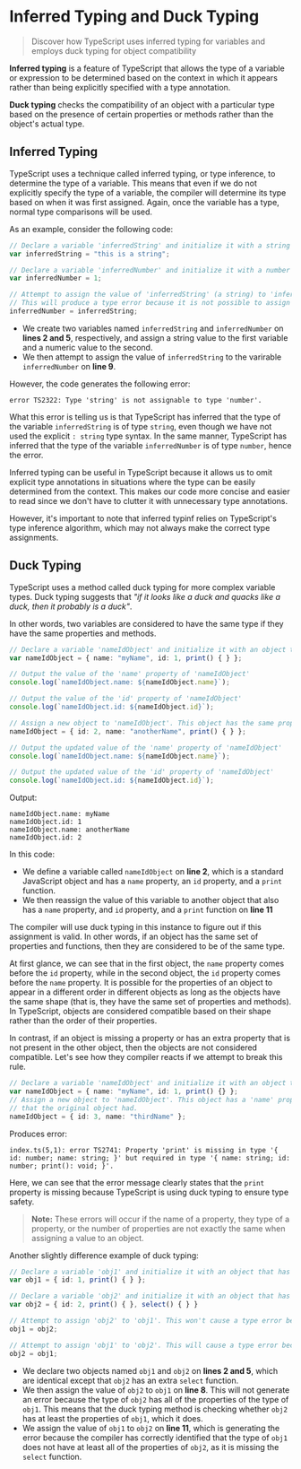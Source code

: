 # Inferred Typing and Duck Typing

> Discover how TypeScript uses inferred typing for variables and employs duck typing for object compatibility

**Inferred typing** is a feature of TypeScript that allows the type of a variable or expression to be determined based on the context in which it appears rather than being explicitly specified with a type annotation.

**Duck typing** checks the compatibility of an object with a particular type based on the presence of certain properties or methods rather than the object's actual type.

## Inferred Typing

TypeScript uses a technique called inferred typing, or type inference, to determine the type of a variable. This means that even if we do not explicitly specify the type of a variable, the compiler will determine its type based on when it was first assigned. Again, once the variable has a type, normal type comparisons will be used.

As an example, consider the following code:

```ts
// Declare a variable 'inferredString' and initialize it with a string value
var inferredString = "this is a string";

// Declare a variable 'inferredNumber' and initialize it with a number value
var inferredNumber = 1;

// Attempt to assign the value of 'inferredString' (a string) to 'inferredNumber' (a number)
// This will produce a type error because it is not possible to assign a string to a number
inferredNumber = inferredString;
```

- We create two variables named `inferredString` and `inferredNumber` on **lines 2 and 5**, respectively, and assign a string value to the first variable and a numeric value to the second.
- We then attempt to assign the value of `inferredString` to the varirable `inferredNumber` on **line 9**.

However, the code generates the following error:

```
error TS2322: Type 'string' is not assignable to type 'number'.
```

What this error is telling us is that TypeScript has inferred that the type of the variable `inferredString` is of type `string`, even though we have not used the explicit `: string` type syntax. In the same manner, TypeScript has inferred that the type of the variable `inferredNumber` is of type `number`, hence the error.

Inferred typing can be useful in TypeScript because it allows us to omit explicit type annotations in situations where the type can be easily determined from the context. This makes our code more concise and easier to read since we don't have to clutter it with unnecessary type annotations.

However, it's important to note that inferred typinf relies on TypeScript's type inference algorithm, which may not always make the correct type assignments.

## Duck Typing

TypeScript uses a method called duck typing for more complex variable types. Duck typing suggests that *"if it looks like a duck and quacks like a duck, then it probably is a duck"*.

In other words, two variables are considered to have the same type if they have the same properties and methods.

```ts
// Declare a variable 'nameIdObject' and initialize it with an object that has a 'name' property, an 'id' property, and a 'print' method
var nameIdObject = { name: "myName", id: 1, print() { } };

// Output the value of the 'name' property of 'nameIdObject'
console.log(`nameIdObject.name: ${nameIdObject.name}`);

// Output the value of the 'id' property of 'nameIdObject'
console.log(`nameIdObject.id: ${nameIdObject.id}`);

// Assign a new object to 'nameIdObject'. This object has the same properties and methods as the original object, but the property values are different
nameIdObject = { id: 2, name: "anotherName", print() { } };

// Output the updated value of the 'name' property of 'nameIdObject'
console.log(`nameIdObject.name: ${nameIdObject.name}`);

// Output the updated value of the 'id' property of 'nameIdObject'
console.log(`nameIdObject.id: ${nameIdObject.id}`);
```

Output:

```
nameIdObject.name: myName
nameIdObject.id: 1
nameIdObject.name: anotherName
nameIdObject.id: 2
```

In this code:
  - We define a variable called `nameIdObject` on **line 2**, which is a standard JavaScript object and has a `name` property, an `id` property, and a `print` function.
  - We then reassign the value of this variable to another object that also has a `name` property, and `id` property, and a `print` function on **line 11**

The compiler will use duck typing in this instance to figure out if this assignment is valid. In other words, if an object has the same set of properties and functions, then they are considered to be of the same type.

At first glance, we can see that in the first object, the `name` property comes before the `id` property, while in the second object, the `id` property comes before the `name` property. It is possible for the properties of an object to appear in a different order in different objects as long as the objects have the same shape (that is, they have the same set of properties and methods). In TypeScript, objects are considered compatible based on their shape rather than the order of their properties.

In contrast, if an object is missing a property or has an extra property that is not present in the other object, then the objects are not considered compatible. Let's see how they compiler reacts if we attempt to break this rule.

```ts
// Declare a variable 'nameIdObject' and initialize it with an object that has a 'name' property, an 'id' property, and a 'print' method
var nameIdObject = { name: "myName", id: 1, print() {} };
// Assign a new object to 'nameIdObject'. This object has a 'name' property and an 'id' property, but it does not have the 'print' method
// that the original object had.
nameIdObject = { id: 3, name: "thirdName" };
```

Produces error:

```
index.ts(5,1): error TS2741: Property 'print' is missing in type '{ id: number; name: string; }' but required in type '{ name: string; id: number; print(): void; }'.
```

Here, we can see that the error message clearly states that the `print` property is missing because TypeScript is using duck typing to ensure type safety.

  > **Note:** These errors will occur if the name of a property, they type of a property, or the number of properties are not exactly the same when assigning a value to an object.

Another slightly difference example of duck typing:

```ts
// Declare a variable 'obj1' and initialize it with an object that has an 'id' property and a 'print' method
var obj1 = { id: 1, print() { } };

// Declare a variable 'obj2' and initialize it with an object that has an 'id' property, a 'print' method, and a 'select' method
var obj2 = { id: 2, print() { }, select() { } }

// Attempt to assign 'obj2' to 'obj1'. This won't cause a type error because 'obj2' has all of the methods that are present in the type of 'obj1'
obj1 = obj2;

// Attempt to assign 'obj1' to 'obj2'. This will cause a type error because 'obj1' is missing the 'select' method that is present in the type of 'obj2'
obj2 = obj1;
```

- We declare two objects named `obj1` and `obj2` on **lines 2 and 5**, which are identical except that `obj2` has an extra `select` function.
- We then assign the value of `obj2` to `obj1` on **line 8**. This will not generate an error because the type of `obj2` has all of the properties of the type of `obj1`. This means that the duck typing method is checking whether `obj2` has at least the properties of `obj1`, which it does.
- We assign the value of `obj1` to `obj2` on **line 11**, which is generating the error because the compiler has correctly identified that the type of `obj1` does not have at least all of the properties of `obj2`, as it is missing the `select` function.